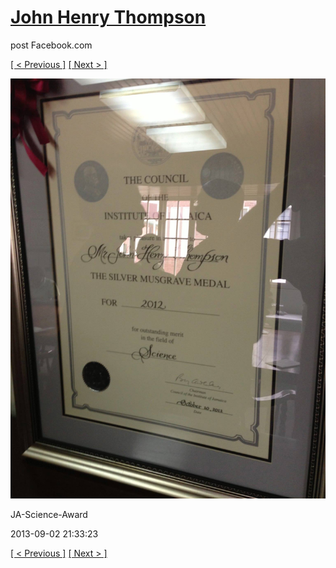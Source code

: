 # [John Henry Thompson](../README.md)
post Facebook.com

[[ < Previous ]](2013-09-02-38.md) [[ Next > ]](2013-09-02-40.md)

[![](../media/2013-09-02/JA-Science-Award-28.jpg)](../README.md)

JA-Science-Award

2013-09-02 21:33:23

[[ < Previous ]](2013-09-02-38.md) [[ Next > ]](2013-09-02-40.md)